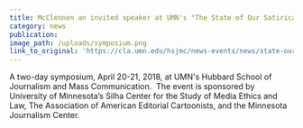 ```yaml
---
title: McClennen an invited speaker at UMN's "The State of Our Satirical Union"
category: news
publication:
image_path: /uploads/symposium.png
link_to_original: 'https://cla.umn.edu/hsjmc/news-events/news/state-our-satirical-union'
---
```


A two-day symposium, April 20-21, 2018, at UMN's Hubbard School of Journalism and Mass Communication.&nbsp; The event is sponsored by University of Minnesota’s Silha Center for the Study of Media Ethics and Law, The Association of American Editorial Cartoonists, and the Minnesota Journalism Center.&nbsp;